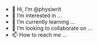 - 👋 Hi, I’m @physiwrit
- 👀 I’m interested in ...
- 🌱 I’m currently learning ...
- 💞️ I’m looking to collaborate on ...
- 📫 How to reach me ...

<!---
physiwrit/physiwrit is a ✨ special ✨ repository because its `README.md` (this file) appears on your GitHub profile.
You can click the Preview link to take a look at your changes.
--->
